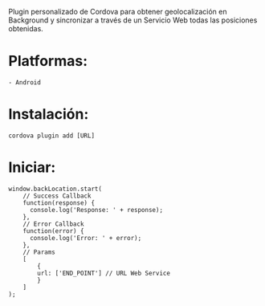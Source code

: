 Plugin personalizado de Cordova para obtener geolocalización en Background y sincronizar a través de un Servicio Web todas las posiciones obtenidas.

# Platformas:

    - Android

# Instalación: 

    cordova plugin add [URL]

# Iniciar:

    window.backLocation.start(
        // Success Callback
        function(response) {
          console.log('Response: ' + response);
        }, 
        // Error Callback
        function(error) {
          console.log('Error: ' + error);
        },
        // Params
        [
            {
            url: ['END_POINT'] // URL Web Service
            }
        ]
    );

